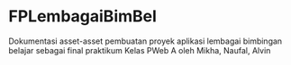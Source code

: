 # FPLembagaiBimBel
Dokumentasi asset-asset pembuatan proyek aplikasi lembagai bimbingan belajar sebagai final praktikum Kelas PWeb A oleh Mikha, Naufal, Alvin
